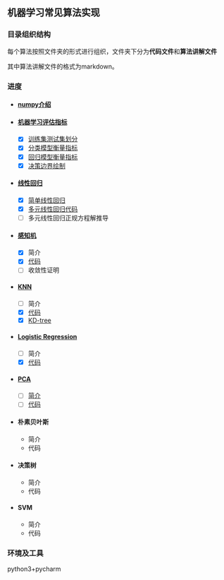 ## 机器学习常见算法实现 #

### 目录组织结构

每个算法按照文件夹的形式进行组织，文件夹下分为**代码文件**和**算法讲解文件**

其中算法讲解文件的格式为markdown。

### 进度 #

- #### [numpy介绍](./numpy/Readme.md)
- #### [机器学习评估指标](./utils/ReadMe.pdf)

  - [x] [训练集测试集划分](./utils/model_selection.py)
  - [x] [分类模型衡量指标](./utils/classify_measure.py)
  - [x] [回归模型衡量指标](./utils/regression_measure.py)
  - [x] [决策边界绘制](./utils/decision_boundary.py)

- #### [线性回归](./linear_regression/ReadMe.md)

  - [x] [简单线性回归](./linear_regression/simple_linear_regression.py)
  - [x] [多元线性回归代码](./linear_regression/linear_regression.py)
  - [ ] 多元线性回归正规方程解推导

- #### [感知机](./perceptron/ReadMe.pdf)

  - [x] 简介
  - [x] [代码](./perceptron/perceptron.py)
  - [ ] 收敛性证明

- #### [KNN](./knn/ReadMe.md)

  - [ ] 简介
  - [x] [代码](./knn/knn.py)
  - [x] [KD-tree](./knn/kd_tree.py)

- #### [Logistic Regression](./logistic_regression/ReadMe.md)

  - [ ] 简介
  - [x] [代码](./logistic_regression/logistic_regression.py)

- #### [PCA](./pca/ReadMe.md)

  - [ ] [简介]()
  - [ ] [代码](./pca/pca.py)

- #### 朴素贝叶斯

  - 简介
  - 代码

- #### 决策树

  - 简介
  - 代码

- #### SVM

  - 简介
  - 代码

### 环境及工具 ##

python3+pycharm





